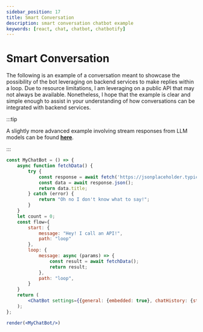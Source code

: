 ```yaml
---
sidebar_position: 17
title: Smart Conversation
description: smart conversation chatbot example
keywords: [react, chat, chatbot, chatbotify]
---
```


# Smart Conversation

The following is an example of a conversation meant to showcase the possibility of the bot leveraging on backend services to make replies within a loop. Due to resource limitations, I am leveraging on a public API that may not always be available. Nonetheless, I hope that the example is clear and simple enough to assist in your understanding of how conversations can be integrated with backend services.

:::tip

A slightly more advanced example involving stream responses from LLM models can be found [**here**](/examples/real_time_stream.md).

:::

```jsx live noInline title=MyChatBot.js
const MyChatBot = () => {
	async function fetchData() {
		try {
			const response = await fetch('https://jsonplaceholder.typicode.com/todos/1')
			const data = await response.json();
			return data.title;
		} catch (error) {
			return "Oh no I don't know what to say!";
		}
	}
	let count = 0;
	const flow={
		start: {
			message: "Hey! I call an API!",
			path: "loop"
		},
		loop: {
			message: async (params) => {
				const result = await fetchData();
				return result;
			},
			path: "loop",
		}
	}
	return (
		<ChatBot settings={{general: {embedded: true}, chatHistory: {storageKey: "example_smart_conversation"}}} flow={flow}/>
	);
};

render(<MyChatBot/>)
```